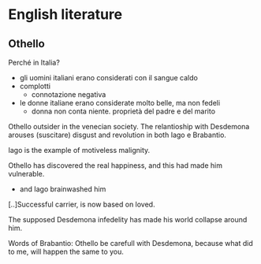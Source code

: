 # English literature
## Othello

Perché in Italia?
- gli uomini italiani erano considerati con il sangue caldo
- complotti
  - connotazione negativa
- le donne italiane erano considerate molto belle, ma non fedeli
  - donna non conta niente. proprietà del padre e del marito

Othello outsider in the venecian society. The relantioship with Desdemona arouses (suscitare) disgust and revolution in both Iago e Brabantio.

Iago is the example of motiveless malignity.

Othello has discovered the real happiness, and this had made him vulnerable.
- and Iago brainwashed him

[..]Successful carrier, is now based on loved.

The supposed Desdemona infedelity has made his world collapse around him.

Words of Brabantio: Othello be carefull with Desdemona, because what did to me, will happen the same to you.

